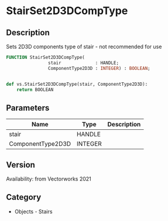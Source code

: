 # StairSet2D3DCompType

## Description
Sets 2D3D components type of stair - not recommended for use

```pascal
FUNCTION StairSet2D3DCompType(
				stair             : HANDLE;
				ComponentType2D3D : INTEGER) : BOOLEAN;
```

```python

def vs.StairSet2D3DCompType(stair, ComponentType2D3D):
    return BOOLEAN
```

## Parameters
|Name|Type|Description|
|---|---|---|
|stair|HANDLE||
|ComponentType2D3D|INTEGER||

## Version
Availability: from Vectorworks 2021
## Category
* Objects - Stairs

